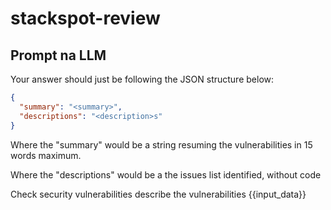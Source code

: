 # stackspot-review

## Prompt na LLM

Your answer should just be following the JSON structure below:

```json
{
  "summary": "<summary>",
  "descriptions": "<description>s"
}
```

Where the "summary" would be a string resuming the vulnerabilities in 15 words maximum.

Where the "descriptions" would be a the issues list identified, without code

Check security vulnerabilities describe the vulnerabilities {{input_data}}
